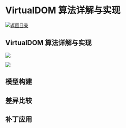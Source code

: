 # VirtualDOM 算法详解与实现

[![&#x8FD4;&#x56DE;&#x76EE;&#x5F55;](https://i.postimg.cc/50XLzC7C/image.png)](https://github.com/wx-chevalier/Web-Series)

## VirtualDOM 算法详解与实现

![](https://cdn-images-1.medium.com/max/1600/1*ZrzXoRljG5Co5KvEsWJNjA.png)

![](https://coding.net/u/hoteam/p/Cache/git/raw/master/2017/6/1/WX20170721-23050411.png)

## 模型构建

## 差异比较

## 补丁应用

